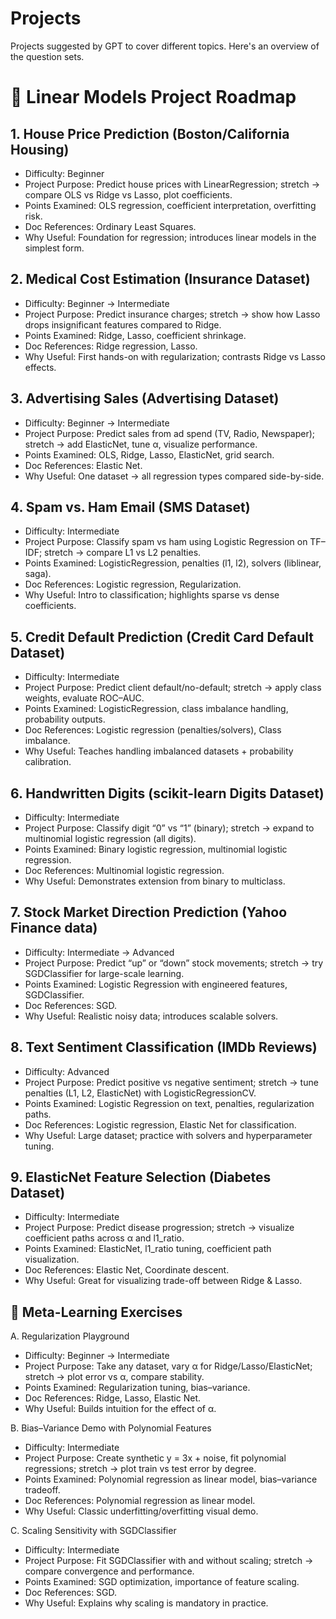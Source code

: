 # Projects

Projects suggested by GPT to cover different topics. Here's an overview of the question sets.

# 📘 Linear Models Project Roadmap
## 1. House Price Prediction (Boston/California Housing)
- Difficulty: Beginner
- Project Purpose: Predict house prices with LinearRegression; stretch → compare OLS vs Ridge vs Lasso, plot coefficients.
- Points Examined: OLS regression, coefficient interpretation, overfitting risk.
- Doc References: Ordinary Least Squares.
- Why Useful: Foundation for regression; introduces linear models in the simplest form.

## 2. Medical Cost Estimation (Insurance Dataset)
- Difficulty: Beginner → Intermediate
- Project Purpose: Predict insurance charges; stretch → show how Lasso drops insignificant features compared to Ridge.
- Points Examined: Ridge, Lasso, coefficient shrinkage.
- Doc References: Ridge regression, Lasso.
- Why Useful: First hands-on with regularization; contrasts Ridge vs Lasso effects.

## 3. Advertising Sales (Advertising Dataset)
- Difficulty: Beginner → Intermediate
- Project Purpose: Predict sales from ad spend (TV, Radio, Newspaper); stretch → add ElasticNet, tune α, visualize performance.
- Points Examined: OLS, Ridge, Lasso, ElasticNet, grid search.
- Doc References: Elastic Net.
- Why Useful: One dataset → all regression types compared side-by-side.

## 4. Spam vs. Ham Email (SMS Dataset)
- Difficulty: Intermediate
- Project Purpose: Classify spam vs ham using Logistic Regression on TF–IDF; stretch → compare L1 vs L2 penalties.
- Points Examined: LogisticRegression, penalties (l1, l2), solvers (liblinear, saga).
- Doc References: Logistic regression, Regularization.
- Why Useful: Intro to classification; highlights sparse vs dense coefficients.

## 5. Credit Default Prediction (Credit Card Default Dataset)
- Difficulty: Intermediate
- Project Purpose: Predict client default/no-default; stretch → apply class weights, evaluate ROC–AUC.
- Points Examined: LogisticRegression, class imbalance handling, probability outputs.
- Doc References: Logistic regression (penalties/solvers), Class imbalance.
- Why Useful: Teaches handling imbalanced datasets + probability calibration.

## 6. Handwritten Digits (scikit-learn Digits Dataset)
- Difficulty: Intermediate
- Project Purpose: Classify digit “0” vs “1” (binary); stretch → expand to multinomial logistic regression (all digits).
- Points Examined: Binary logistic regression, multinomial logistic regression.
- Doc References: Multinomial logistic regression.
- Why Useful: Demonstrates extension from binary to multiclass.

## 7. Stock Market Direction Prediction (Yahoo Finance data)
- Difficulty: Intermediate → Advanced
- Project Purpose: Predict “up” or “down” stock movements; stretch → try SGDClassifier for large-scale learning.
- Points Examined: Logistic Regression with engineered features, SGDClassifier.
- Doc References: SGD.
- Why Useful: Realistic noisy data; introduces scalable solvers.

## 8. Text Sentiment Classification (IMDb Reviews)
- Difficulty: Advanced
- Project Purpose: Predict positive vs negative sentiment; stretch → tune penalties (L1, L2, ElasticNet) with LogisticRegressionCV.
- Points Examined: Logistic Regression on text, penalties, regularization paths.
- Doc References: Logistic regression, Elastic Net for classification.
- Why Useful: Large dataset; practice with solvers and hyperparameter tuning.

## 9. ElasticNet Feature Selection (Diabetes Dataset)
- Difficulty: Intermediate
- Project Purpose: Predict disease progression; stretch → visualize coefficient paths across α and l1_ratio.
- Points Examined: ElasticNet, l1_ratio tuning, coefficient path visualization.
- Doc References: Elastic Net, Coordinate descent.
- Why Useful: Great for visualizing trade-off between Ridge & Lasso.

## 🔧 Meta-Learning Exercises
A. Regularization Playground
- Difficulty: Beginner → Intermediate
- Project Purpose: Take any dataset, vary α for Ridge/Lasso/ElasticNet; stretch → plot error vs α, compare stability.
- Points Examined: Regularization tuning, bias–variance.
- Doc References: Ridge, Lasso, Elastic Net.
- Why Useful: Builds intuition for the effect of α.

B. Bias–Variance Demo with Polynomial Features

- Difficulty: Intermediate
- Project Purpose: Create synthetic y = 3x + noise, fit polynomial regressions; stretch → plot train vs test error by degree.
- Points Examined: Polynomial regression as linear model, bias–variance tradeoff.
- Doc References: Polynomial regression as linear model.
- Why Useful: Classic underfitting/overfitting visual demo.

C. Scaling Sensitivity with SGDClassifier

- Difficulty: Intermediate
- Project Purpose: Fit SGDClassifier with and without scaling; stretch → compare convergence and performance.
- Points Examined: SGD optimization, importance of feature scaling.
- Doc References: SGD.
- Why Useful: Explains why scaling is mandatory in practice.